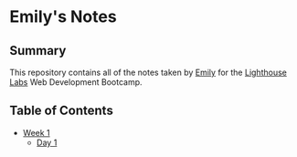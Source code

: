# Emily's Notes

## Summary

This repository contains all of the notes taken by [Emily](https://github.com/AllegroFox) for the [Lighthouse Labs](https://lighthouselabs.ca/) Web Development Bootcamp.

## Table of Contents

* [Week 1](/Week_1)
  * [Day 1](/Week_1/Day_1)